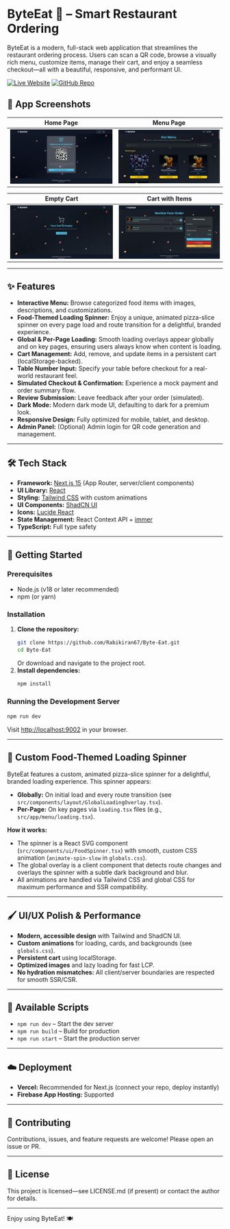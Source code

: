 
# ByteEat 🍕 – Smart Restaurant Ordering
ByteEat is a modern, full-stack web application that streamlines the restaurant ordering process. Users can scan a QR code, browse a visually rich menu, customize items, manage their cart, and enjoy a seamless checkout—all with a beautiful, responsive, and performant UI.

[![Live Website](https://img.shields.io/badge/Live%20Site-byte--eat.vercel.app-brightgreen?style=for-the-badge&logo=vercel)](https://byte-eat.vercel.app/)
[![GitHub Repo](https://img.shields.io/badge/GitHub-Repo-blue?style=for-the-badge&logo=github)](https://github.com/Rabikiran67/Byte-Eat)

## 📸 App Screenshots

| Home Page | Menu Page |
|-----------|-----------|
| ![Home](./public/screenshots/home.png) | ![Menu](./public/screenshots/menu.png) |

| Empty Cart | Cart with Items |
|------------|----------------|
| ![Empty Cart](./public/screenshots/cart-empty.png) | ![Cart](./public/screenshots/cart.png) |


---

## ✨ Features

- **Interactive Menu:** Browse categorized food items with images, descriptions, and customizations.
- **Food-Themed Loading Spinner:** Enjoy a unique, animated pizza-slice spinner on every page load and route transition for a delightful, branded experience.
- **Global & Per-Page Loading:** Smooth loading overlays appear globally and on key pages, ensuring users always know when content is loading.
- **Cart Management:** Add, remove, and update items in a persistent cart (localStorage-backed).
- **Table Number Input:** Specify your table before checkout for a real-world restaurant feel.
- **Simulated Checkout & Confirmation:** Experience a mock payment and order summary flow.
- **Review Submission:** Leave feedback after your order (simulated).
- **Dark Mode:** Modern dark mode UI, defaulting to dark for a premium look.
- **Responsive Design:** Fully optimized for mobile, tablet, and desktop.
- **Admin Panel:** (Optional) Admin login for QR code generation and management.

---

## 🛠️ Tech Stack

- **Framework:** [Next.js 15](https://nextjs.org/) (App Router, server/client components)
- **UI Library:** [React](https://react.dev/)
- **Styling:** [Tailwind CSS](https://tailwindcss.com/) with custom animations
- **UI Components:** [ShadCN UI](https://ui.shadcn.com/)
- **Icons:** [Lucide React](https://lucide.dev/)
- **State Management:** React Context API + [immer](https://immerjs.github.io/immer/)
- **TypeScript:** Full type safety

---

## 🚀 Getting Started

### Prerequisites
- Node.js (v18 or later recommended)
- npm (or yarn)

### Installation
1. **Clone the repository:**
   ```bash
   git clone https://github.com/Rabikiran67/Byte-Eat.git
   cd Byte-Eat
   ```
   Or download and navigate to the project root.
2. **Install dependencies:**
   ```bash
   npm install
   ```

### Running the Development Server
```bash
npm run dev
```
Visit [http://localhost:9002](http://localhost:9002) in your browser.

---

## 🍕 Custom Food-Themed Loading Spinner

ByteEat features a custom, animated pizza-slice spinner for a delightful, branded loading experience. This spinner appears:
- **Globally:** On initial load and every route transition (see `src/components/layout/GlobalLoadingOverlay.tsx`).
- **Per-Page:** On key pages via `loading.tsx` files (e.g., `src/app/menu/loading.tsx`).

**How it works:**
- The spinner is a React SVG component (`src/components/ui/FoodSpinner.tsx`) with smooth, custom CSS animation (`animate-spin-slow` in `globals.css`).
- The global overlay is a client component that detects route changes and overlays the spinner with a subtle dark background and blur.
- All animations are handled via Tailwind CSS and global CSS for maximum performance and SSR compatibility.

---

## 🖌️ UI/UX Polish & Performance
- **Modern, accessible design** with Tailwind and ShadCN UI.
- **Custom animations** for loading, cards, and backgrounds (see `globals.css`).
- **Persistent cart** using localStorage.
- **Optimized images** and lazy loading for fast LCP.
- **No hydration mismatches:** All client/server boundaries are respected for smooth SSR/CSR.

---

## 📜 Available Scripts
- `npm run dev` – Start the dev server
- `npm run build` – Build for production
- `npm run start` – Start the production server

---

## ☁️ Deployment
- **Vercel:** Recommended for Next.js (connect your repo, deploy instantly)
- **Firebase App Hosting:** Supported

---

## 🤝 Contributing
Contributions, issues, and feature requests are welcome! Please open an issue or PR.

---

## 📄 License
This project is licensed—see LICENSE.md (if present) or contact the author for details.

---

Enjoy using ByteEat! 🍽️
